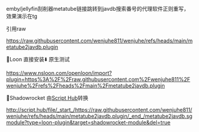 emby/jellyfin刮削器metatube链接跳转到javdb搜索番号的代理软件正则重写，效果演示在tg

引用raw

https://raw.githubusercontent.com/wenjuhe811/wenjuhe/refs/heads/main/metatube2javdb.plugin

🎈Loon 直接安装⬇️ 原生测试

https://www.nsloon.com/openloon/import?plugin=https%3A%2F%2Fraw.githubusercontent.com%2Fwenjuhe811%2Fwenjuhe%2Frefs%2Fheads%2Fmain%2Fmetatube2javdb.plugin

🚀Shadowrocket 由[Script Hub](https://scripthub.vercel.app/)转换

http://script.hub/file/_start_/https://raw.githubusercontent.com/wenjuhe811/wenjuhe/refs/heads/main/metatube2javdb.plugin/_end_/metatube2javdb.sgmodule?type=loon-plugin&target=shadowrocket-module&del=true